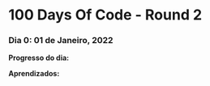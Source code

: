 # 100 Days Of Code - Round 2

### Dia 0: 01 de Janeiro, 2022

**Progresso do dia:** 

**Aprendizados:** 